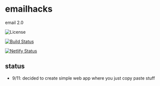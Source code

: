 # emailhacks

email 2.0

![License](https://img.shields.io/badge/License-MIT-blue.svg?style=plastic)

[![Build Status](https://travis-ci.org/jschmidtnj/emailhacks.svg?branch=master)](https://travis-ci.org/jschmidtnj/mywebsite2)

[![Netlify Status](https://api.netlify.com/api/v1/badges/49f338c7-a99b-40ca-99d3-1103ac9560d5/deploy-status)](https://app.netlify.com/sites/fervent-kepler-b39118/deploys)

## status

- 9/11: decided to create simple web app where you just copy paste stuff
